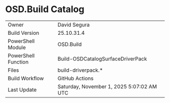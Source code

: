 ﻿# OSD.Build Catalog

| | |
|-|-|
| Owner | David Segura |
| Build Version | 25.10.31.4 |
| PowerShell Module | OSD.Build |
| PowerShell Function | Build-OSDCatalogSurfaceDriverPack |
| Files | build-driverpack.* |
| Build Workflow | GitHub Actions |
| Last Update | Saturday, November 1, 2025 5:07:02 AM UTC |

